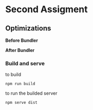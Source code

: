 # Second Assigment

## Optimizations


**Before Bundler**

**After Bundler**

### Build and serve

to build
```shell
npm run build
```

to run the builded server
```shell
npm serve dist
```
